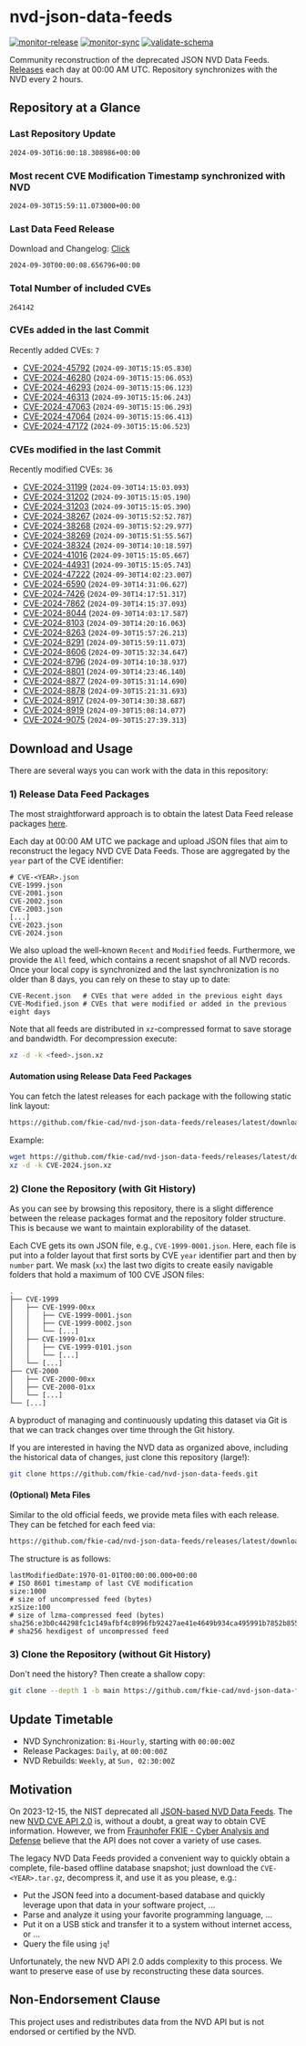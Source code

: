 # nvd-json-data-feeds

[![monitor-release](https://github.com/fkie-cad/nvd-json-data-feeds/actions/workflows/monitor_release.yml/badge.svg)](https://github.com/fkie-cad/nvd-json-data-feeds/actions/workflows/monitor_release.yml)
[![monitor-sync](https://github.com/fkie-cad/nvd-json-data-feeds/actions/workflows/monitor_sync.yml/badge.svg)](https://github.com/fkie-cad/nvd-json-data-feeds/actions/workflows/monitor_sync.yml)
[![validate-schema](https://github.com/fkie-cad/nvd-json-data-feeds/actions/workflows/validate_schema.yml/badge.svg)](https://github.com/fkie-cad/nvd-json-data-feeds/actions/workflows/validate_schema.yml)

Community reconstruction of the deprecated JSON NVD Data Feeds.
[Releases](https://github.com/fkie-cad/nvd-json-data-feeds/releases/latest) each day at 00:00 AM UTC.
Repository synchronizes with the NVD every 2 hours.

## Repository at a Glance

### Last Repository Update

```plain
2024-09-30T16:00:18.308986+00:00
```

### Most recent CVE Modification Timestamp synchronized with NVD

```plain
2024-09-30T15:59:11.073000+00:00
```

### Last Data Feed Release

Download and Changelog: [Click](https://github.com/fkie-cad/nvd-json-data-feeds/releases/latest)

```plain
2024-09-30T00:00:08.656796+00:00
```

### Total Number of included CVEs

```plain
264142
```

### CVEs added in the last Commit

Recently added CVEs: `7`

- [CVE-2024-45792](CVE-2024/CVE-2024-457xx/CVE-2024-45792.json) (`2024-09-30T15:15:05.830`)
- [CVE-2024-46280](CVE-2024/CVE-2024-462xx/CVE-2024-46280.json) (`2024-09-30T15:15:06.053`)
- [CVE-2024-46293](CVE-2024/CVE-2024-462xx/CVE-2024-46293.json) (`2024-09-30T15:15:06.123`)
- [CVE-2024-46313](CVE-2024/CVE-2024-463xx/CVE-2024-46313.json) (`2024-09-30T15:15:06.243`)
- [CVE-2024-47063](CVE-2024/CVE-2024-470xx/CVE-2024-47063.json) (`2024-09-30T15:15:06.293`)
- [CVE-2024-47064](CVE-2024/CVE-2024-470xx/CVE-2024-47064.json) (`2024-09-30T15:15:06.413`)
- [CVE-2024-47172](CVE-2024/CVE-2024-471xx/CVE-2024-47172.json) (`2024-09-30T15:15:06.523`)


### CVEs modified in the last Commit

Recently modified CVEs: `36`

- [CVE-2024-31199](CVE-2024/CVE-2024-311xx/CVE-2024-31199.json) (`2024-09-30T14:15:03.093`)
- [CVE-2024-31202](CVE-2024/CVE-2024-312xx/CVE-2024-31202.json) (`2024-09-30T15:15:05.190`)
- [CVE-2024-31203](CVE-2024/CVE-2024-312xx/CVE-2024-31203.json) (`2024-09-30T15:15:05.390`)
- [CVE-2024-38267](CVE-2024/CVE-2024-382xx/CVE-2024-38267.json) (`2024-09-30T15:52:52.787`)
- [CVE-2024-38268](CVE-2024/CVE-2024-382xx/CVE-2024-38268.json) (`2024-09-30T15:52:29.977`)
- [CVE-2024-38269](CVE-2024/CVE-2024-382xx/CVE-2024-38269.json) (`2024-09-30T15:51:55.567`)
- [CVE-2024-38324](CVE-2024/CVE-2024-383xx/CVE-2024-38324.json) (`2024-09-30T14:10:18.597`)
- [CVE-2024-41016](CVE-2024/CVE-2024-410xx/CVE-2024-41016.json) (`2024-09-30T15:15:05.667`)
- [CVE-2024-44931](CVE-2024/CVE-2024-449xx/CVE-2024-44931.json) (`2024-09-30T15:15:05.743`)
- [CVE-2024-47222](CVE-2024/CVE-2024-472xx/CVE-2024-47222.json) (`2024-09-30T14:02:23.007`)
- [CVE-2024-6590](CVE-2024/CVE-2024-65xx/CVE-2024-6590.json) (`2024-09-30T14:31:06.627`)
- [CVE-2024-7426](CVE-2024/CVE-2024-74xx/CVE-2024-7426.json) (`2024-09-30T14:17:51.317`)
- [CVE-2024-7862](CVE-2024/CVE-2024-78xx/CVE-2024-7862.json) (`2024-09-30T14:15:37.093`)
- [CVE-2024-8044](CVE-2024/CVE-2024-80xx/CVE-2024-8044.json) (`2024-09-30T14:03:17.587`)
- [CVE-2024-8103](CVE-2024/CVE-2024-81xx/CVE-2024-8103.json) (`2024-09-30T14:20:16.063`)
- [CVE-2024-8263](CVE-2024/CVE-2024-82xx/CVE-2024-8263.json) (`2024-09-30T15:57:26.213`)
- [CVE-2024-8291](CVE-2024/CVE-2024-82xx/CVE-2024-8291.json) (`2024-09-30T15:59:11.073`)
- [CVE-2024-8606](CVE-2024/CVE-2024-86xx/CVE-2024-8606.json) (`2024-09-30T15:32:34.647`)
- [CVE-2024-8796](CVE-2024/CVE-2024-87xx/CVE-2024-8796.json) (`2024-09-30T14:10:38.937`)
- [CVE-2024-8801](CVE-2024/CVE-2024-88xx/CVE-2024-8801.json) (`2024-09-30T14:23:46.140`)
- [CVE-2024-8877](CVE-2024/CVE-2024-88xx/CVE-2024-8877.json) (`2024-09-30T15:31:14.690`)
- [CVE-2024-8878](CVE-2024/CVE-2024-88xx/CVE-2024-8878.json) (`2024-09-30T15:21:31.693`)
- [CVE-2024-8917](CVE-2024/CVE-2024-89xx/CVE-2024-8917.json) (`2024-09-30T14:30:38.687`)
- [CVE-2024-8919](CVE-2024/CVE-2024-89xx/CVE-2024-8919.json) (`2024-09-30T15:08:14.077`)
- [CVE-2024-9075](CVE-2024/CVE-2024-90xx/CVE-2024-9075.json) (`2024-09-30T15:27:39.313`)


## Download and Usage

There are several ways you can work with the data in this repository:

### 1) Release Data Feed Packages

The most straightforward approach is to obtain the latest Data Feed release packages [here](https://github.com/fkie-cad/nvd-json-data-feeds/releases/latest).

Each day at 00:00 AM UTC we package and upload JSON files that aim to reconstruct the legacy NVD CVE Data Feeds.
Those are aggregated by the `year` part of the CVE identifier:

```
# CVE-<YEAR>.json
CVE-1999.json
CVE-2001.json
CVE-2002.json
CVE-2003.json
[...]
CVE-2023.json
CVE-2024.json
```

We also upload the well-known `Recent` and `Modified` feeds.
Furthermore, we provide the `All` feed, which contains a recent snapshot of all NVD records.
Once your local copy is synchronized and the last synchronization is no older than 8 days, you can rely on these to stay up to date:

```plain
CVE-Recent.json   # CVEs that were added in the previous eight days
CVE-Modified.json # CVEs that were modified or added in the previous eight days
```

Note that all feeds are distributed in `xz`-compressed format to save storage and bandwidth.
For decompression execute:

```sh
xz -d -k <feed>.json.xz
```

#### Automation using Release Data Feed Packages

You can fetch the latest releases for each package with the following static link layout:

```sh
https://github.com/fkie-cad/nvd-json-data-feeds/releases/latest/download/CVE-<YEAR>.json.xz
```

Example:

```sh
wget https://github.com/fkie-cad/nvd-json-data-feeds/releases/latest/download/CVE-2024.json.xz
xz -d -k CVE-2024.json.xz
```

### 2) Clone the Repository (with Git History)

As you can see by browsing this repository, there is a slight difference between the release packages format and the repository folder structure.
This is because we want to maintain explorability of the dataset.

Each CVE gets its own JSON file, e.g., `CVE-1999-0001.json`.
Here, each file is put into a folder layout that first sorts by CVE `year` identifier part and then by `number` part.
We mask (`xx`) the last two digits to create easily navigable folders that hold a maximum of 100 CVE JSON files:

```plain
.
├── CVE-1999
│   ├── CVE-1999-00xx
│   │   ├── CVE-1999-0001.json
│   │   ├── CVE-1999-0002.json
│   │   └── [...]
│   ├── CVE-1999-01xx
│   │   ├── CVE-1999-0101.json
│   │   └── [...]
│   └── [...]
├── CVE-2000
│   ├── CVE-2000-00xx
│   ├── CVE-2000-01xx
│   └── [...]
└── [...]
```

A byproduct of managing and continuously updating this dataset via Git is that we can track changes over time through the Git history.

If you are interested in having the NVD data as organized above, including the historical data of changes, just clone this repository (large!):

```sh
git clone https://github.com/fkie-cad/nvd-json-data-feeds.git
```

#### (Optional) Meta Files

Similar to the old official feeds, we provide meta files with each release. They can be fetched for each feed via:

```sh
https://github.com/fkie-cad/nvd-json-data-feeds/releases/latest/download/CVE-<YEAR>.meta
```

The structure is as follows:

```plain
lastModifiedDate:1970-01-01T00:00:00.000+00:00                          # ISO 8601 timestamp of last CVE modification
size:1000                                                               # size of uncompressed feed (bytes)
xzSize:100                                                              # size of lzma-compressed feed (bytes)
sha256:e3b0c44298fc1c149afbf4c8996fb92427ae41e4649b934ca495991b7852b855 # sha256 hexdigest of uncompressed feed
```

### 3) Clone the Repository (without Git History)

Don't need the history? Then create a shallow copy:

```sh
git clone --depth 1 -b main https://github.com/fkie-cad/nvd-json-data-feeds.git
```


## Update Timetable

* NVD Synchronization: `Bi-Hourly`, starting with `00:00:00Z`
* Release Packages: `Daily`, at `00:00:00Z`
* NVD Rebuilds: `Weekly`, at `Sun, 02:30:00Z`


## Motivation

On 2023-12-15, the NIST deprecated all [JSON-based NVD Data Feeds](https://nvd.nist.gov/vuln/data-feeds#divRetirementBanner-1).
The new [NVD CVE API 2.0](https://nvd.nist.gov/developers/vulnerabilities) is, without a doubt, a great way to obtain CVE information.
However, we from [Fraunhofer FKIE - Cyber Analysis and Defense](https://www.fkie.fraunhofer.de/en/departments/cad.html) believe that the API does not cover a variety of use cases.

The legacy NVD Data Feeds provided a convenient way to quickly obtain a complete, file-based offline database snapshot; just download the `CVE-<YEAR>.tar.gz`, decompress it, and use it as you please, e.g.:

- Put the JSON feed into a document-based database and quickly leverage upon that data in your software project, ...
- Parse and analyze it using your favorite programming language, ...
- Put it on a USB stick and transfer it to a system without internet access, or ...
- Query the file using `jq`!

Unfortunately, the new NVD API 2.0 adds complexity to this process.
We want to preserve ease of use by reconstructing these data sources.

## Non-Endorsement Clause

This project uses and redistributes data from the NVD API but is not endorsed or certified by the NVD.